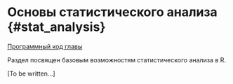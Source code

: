 # Основы статистического анализа {#stat_analysis}



[Программный код главы](https://github.com/tsamsonov/r-geo-course/blob/master/code/07-StatisticsBasic.R)

Раздел посвящен базовым возможностям статистического анализа в R. 

[To be written...]

